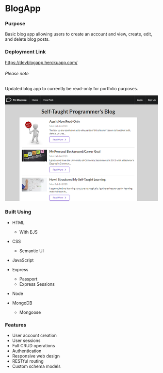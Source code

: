 # BlogApp

### Purpose

Basic blog app allowing users to create an account and view, create, edit, and delete blog posts.

### Deployment Link

https://devblogapp.herokuapp.com/

###### Please note

Updated blog app to currently be read-only for portfolio purposes.

![preview of app](app_pic.png)

### Built Using

-   HTML
    -   With EJS
-   CSS
    -   Semantic UI
-   JavaScript
-   Express
    -   Passport
    -   Express Sessions
-   Node
-   MongoDB

    -   Mongoose

### Features

-   User account creation
-   User sessions
-   Full CRUD operations
-   Authentication
-   Responsive web design
-   RESTful routing
-   Custom schema models
